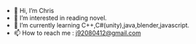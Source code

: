 - 👋 Hi, I’m Chris
- 👀 I’m interested in reading novel.
- 🌱 I’m currently learning C++,C#(unity),java,blender,javascript.
- 📫 How to reach me : j92080412@gmail.com

<!---
Breeze71/Breeze71 is a ✨ special ✨ repository because its `README.md` (this file) appears on your GitHub profile.
You can click the Preview link to take a look at your changes.
--->
